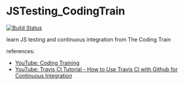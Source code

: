 # JSTesting_CodingTrain
[![Build Status](https://travis-ci.org/FeynmanDNA/JSTesting_CodingTrain.svg?branch=master)](https://travis-ci.org/FeynmanDNA/JSTesting_CodingTrain)

learn JS testing and continuous integration from The Coding Train

references:
- [YouTube: Coding Training](https://www.youtube.com/watch?v=S3QwafQEvSs&t=65s)
- [YouTube: Travis CI Tutorial - How to Use Travis CI with Github for Continuous Integration](https://www.youtube.com/watch?v=Uft5KBimzyk)
